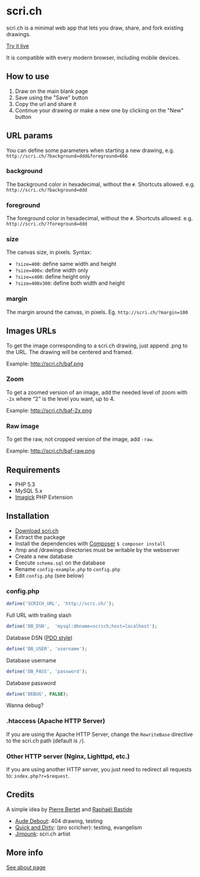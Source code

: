 # scri.ch

scri.ch is a minimal web app that lets you draw, share, and fork existing drawings.

[Try it live](http://scri.ch/ "Try scri.ch")

It is compatible with every modern browser, including mobile devices.

## How to use

1. Draw on the main blank page
2. Save using the "Save" button
3. Copy the url and share it
4. Continue your drawing or make a new one by clicking on the "New" button

## URL params

You can define some parameters when starting a new drawing, e.g. `http://scri.ch/?background=ddd&foreground=666`

### background

The background color in hexadecimal, without the `#`. Shortcuts allowed. e.g. `http://scri.ch/?background=ddd`

### foreground

The foreground color in hexadecimal, without the `#`. Shortcuts allowed. e.g. `http://scri.ch/?foreground=ddd`

### size

The canvas size, in pixels. Syntax:

 * `?size=400`: define same width and height
 * `?size=400x`: define width only
 * `?size=x400`: define height only
 * `?size=400x300`: define both width and height

### margin

The margin around the canvas, in pixels. Eg. `http://scri.ch/?margin=100`

## Images URLs

To get the image corresponding to a scri.ch drawing, just append .png to the URL. The drawing will be centered and framed.

Example: http://scri.ch/baf.png

### Zoom

To get a zoomed version of an image, add the needed level of zoom with `-2x` where “2” is the level you want, up to 4.

Example: http://scri.ch/baf-2x.png

### Raw image

To get the raw, not cropped version of the image, add `-raw`.

Example: http://scri.ch/baf-raw.png

## Requirements
 * PHP 5.3
 * MySQL 5.x
 * [Imagick](http://php.net/imagick) PHP Extension

## Installation

 * [Download scri.ch](https://github.com/bpierre/scri.ch/zipball/master)
 * Extract the package
 * Install the dependencies with [Composer](http://getcomposer.org/) `$ composer install`
 * /tmp and /drawings directories must be writable by the webserver
 * Create a new database
 * Execute `schema.sql` on the database
 * Rename `config-example.php` to `config.php`
 * Edit `config.php` (see below)

### config.php

```php
define('SCRICH_URL', 'http://scri.ch/');
```

Full URL with trailing slash

```php
define('DB_DSN',  'mysql:dbname=scrich;host=localhost');
```

Database DSN ([PDO style](http://php.net/manual/en/ref.pdo-mysql.connection.php))

```php
define('DB_USER', 'username');
```

Database username

```php
define('DB_PASS', 'password');
```

Database password

```php
define('DEBUG', FALSE);
```

Wanna debug?

### .htaccess (Apache HTTP Server)

If you are using the Apache HTTP Server, change the `RewriteBase` directive to the scri.ch path (default is `/`).

### Other HTTP server (Nginx, Lighttpd, etc.)

If you are using another HTTP server, you just need to redirect all requests to: `index.php?r=$request`.

## Credits

A simple idea by [Pierre Bertet](http://pierrebertet.net/) and [Raphaël Bastide](http://raphaelbastide.com)

 * [Aude Debout](http://aude-debout.fr/): 404 drawing, testing
 * [Quick and Dirty](https://twitter.com/qndirty): (pro scricher): testing, evangelism
 * [Jimpunk](http://www.jimpunk.com/.net/index.php?s=scri.ch): scri.ch artist

## More info

[See about page](http://about.scri.ch/)
